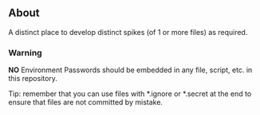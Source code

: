 ## About ##

A distinct place to develop distinct spikes (of 1 or more files) as required.



### Warning ###

**NO** Environment Passwords should be embedded in any file, script, etc. in this repository.

Tip: remember that you can use files with *.ignore or *.secret at the end to ensure that files are not committed by mistake.